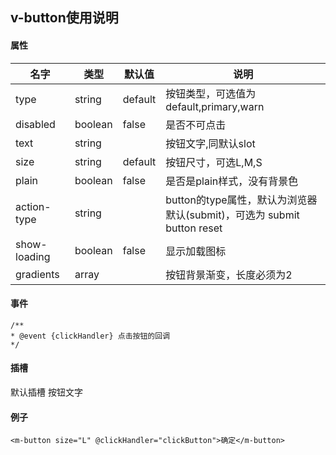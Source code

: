 ## v-button使用说明


#### 属性
名字         |	类型   |	默认值     |	说明
------------|---------|-------------|------
type        | string  | default     | 按钮类型，可选值为 default,primary,warn|
disabled    | boolean | false       | 是否不可点击
text        | string  |		        | 按钮文字,同默认slot
size        | string  | default     | 按钮尺寸，可选L,M,S
plain       | boolean | false       | 是否是plain样式，没有背景色
action-type | string  |	            | button的type属性，默认为浏览器默认(submit)，可选为 submit button reset
show-loading| boolean |false        | 显示加载图标
gradients   | array   |		        | 按钮背景渐变，长度必须为2

#### 事件


```
/**
* @event {clickHandler} 点击按钮的回调
*/

```

#### 插槽
默认插槽   按钮文字


#### 例子
```
<m-button size="L" @clickHandler="clickButton">确定</m-button>
```
